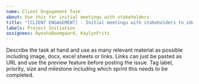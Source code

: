 ```yaml
---
name: Client Engagement Task
about: Use this for initial meetings with stakeholders
title: "[CLIENT ENGAGEMENT] - Initial meetings with stakeholders to identify project"
labels: Project Initiation
assignees: AyeshaBoomgaard, KaylynFritz
---
```


Describe the task at hand and use as many relevant material as possible including image, docx, excel sheets or links. Links can just be pasted as URL and use the preview feature before posting the issue. Tag label, priority, size and milestone including which sprint this needs to be completed.
